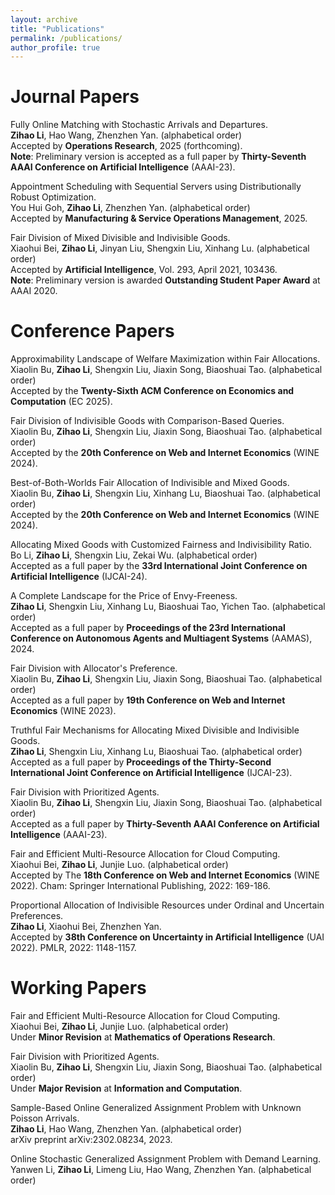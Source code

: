 ```yaml
---
layout: archive
title: "Publications"
permalink: /publications/
author_profile: true
---
```


Journal Papers
======

Fully Online Matching with Stochastic Arrivals and Departures.    
**Zihao Li**, Hao Wang, Zhenzhen Yan. (alphabetical order)   
Accepted by **Operations Research**, 2025 (forthcoming).     
**Note**: Preliminary version is accepted as a full paper by **Thirty-Seventh AAAI Conference on Artificial Intelligence** (AAAI-23).     

Appointment Scheduling with Sequential Servers using Distributionally Robust Optimization.   
You Hui Goh, **Zihao Li**, Zhenzhen Yan. (alphabetical order)   
Accepted by **Manufacturing & Service Operations Management**, 2025.    

Fair Division of Mixed Divisible and Indivisible Goods.    
Xiaohui Bei, **Zihao Li**, Jinyan Liu, Shengxin Liu, Xinhang Lu. (alphabetical order)    
Accepted by **Artificial Intelligence**, Vol. 293, April 2021, 103436.    
**Note**: Preliminary version is awarded **Outstanding Student Paper Award** at AAAI 2020.    



Conference Papers
======

Approximability Landscape of Welfare Maximization within Fair Allocations.  
Xiaolin Bu, **Zihao Li**, Shengxin Liu, Jiaxin Song, Biaoshuai Tao. (alphabetical order)    
Accepted by the **Twenty-Sixth ACM Conference on Economics and Computation** (EC 2025).    

Fair Division of Indivisible Goods with Comparison-Based Queries.    
Xiaolin Bu, **Zihao Li**, Shengxin Liu, Jiaxin Song, Biaoshuai Tao. (alphabetical order)    
Accepted by the **20th Conference on Web and Internet Economics** (WINE 2024).    

Best-of-Both-Worlds Fair Allocation of Indivisible and Mixed Goods.    
Xiaolin Bu, **Zihao Li**, Shengxin Liu, Xinhang Lu, Biaoshuai Tao. (alphabetical order)    
Accepted by the **20th Conference on Web and Internet Economics** (WINE 2024).    

Allocating Mixed Goods with Customized Fairness and Indivisibility Ratio.    
Bo Li, **Zihao Li**, Shengxin Liu, Zekai Wu. (alphabetical order)      
Accepted as a full paper by the **33rd International Joint Conference on Artificial Intelligence** (IJCAI-24).    

A Complete Landscape for the Price of Envy-Freeness.    
**Zihao Li**, Shengxin Liu, Xinhang Lu, Biaoshuai Tao, Yichen Tao. (alphabetical order)      
Accepted as a full paper by **Proceedings of the 23rd International Conference on Autonomous Agents and Multiagent Systems** (AAMAS), 2024.    

Fair Division with Allocator's Preference.    
Xiaolin Bu, **Zihao Li**, Shengxin Liu, Jiaxin Song, Biaoshuai Tao. (alphabetical order)      
Accepted as a full paper by **19th Conference on Web and Internet Economics** (WINE 2023).    

Truthful Fair Mechanisms for Allocating Mixed Divisible and Indivisible Goods.    
**Zihao Li**, Shengxin Liu, Xinhang Lu, Biaoshuai Tao. (alphabetical order)    
Accepted as a full paper by **Proceedings of the Thirty-Second International Joint Conference on Artificial Intelligence** (IJCAI-23).        

Fair Division with Prioritized Agents.    
Xiaolin Bu, **Zihao Li**, Shengxin Liu, Jiaxin Song, Biaoshuai Tao. (alphabetical order)    
Accepted as a full paper by **Thirty-Seventh AAAI Conference on Artificial Intelligence** (AAAI-23).    

Fair and Efficient Multi-Resource Allocation for Cloud Computing.      
Xiaohui Bei, **Zihao Li**, Junjie Luo. (alphabetical order)      
Accepted by The **18th Conference on Web and Internet Economics** (WINE 2022). Cham: Springer International Publishing, 2022: 169-186.      

Proportional Allocation of Indivisible Resources under Ordinal and Uncertain Preferences.    
**Zihao Li**, Xiaohui Bei, Zhenzhen Yan.      
Accepted by **38th Conference on Uncertainty in Artificial Intelligence** (UAI 2022). PMLR, 2022: 1148-1157.

Working Papers
======  

Fair and Efficient Multi-Resource Allocation for Cloud Computing.      
Xiaohui Bei, **Zihao Li**, Junjie Luo. (alphabetical order)      
Under **Minor Revision** at **Mathematics of Operations Research**.  

Fair Division with Prioritized Agents.      
Xiaolin Bu, **Zihao Li**, Shengxin Liu, Jiaxin Song, Biaoshuai Tao. (alphabetical order)    
Under **Major Revision** at **Information and Computation**.    

Sample-Based Online Generalized Assignment Problem with Unknown Poisson Arrivals.      
**Zihao Li**, Hao Wang, Zhenzhen Yan. (alphabetical order)      
arXiv preprint arXiv:2302.08234, 2023.       

Online Stochastic Generalized Assignment Problem with Demand Learning.      
Yanwen Li, **Zihao Li**, Limeng Liu, Hao Wang, Zhenzhen Yan. (alphabetical order)        
